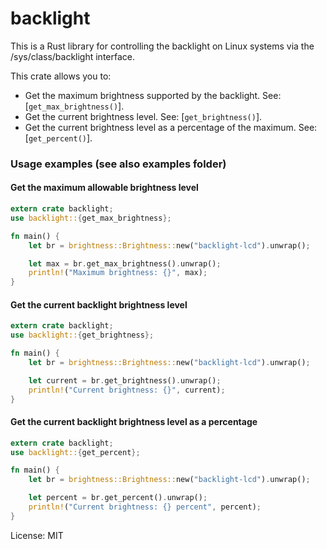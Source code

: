 # backlight

This is a Rust library for controlling the backlight on Linux systems via
the /sys/class/backlight interface.

[`backlight`]: https://github.com/andy-sdc/backlight.git

This crate allows you to:
- Get the maximum brightness supported by the backlight. See: [`get_max_brightness()`].
- Get the current brightness level. See: [`get_brightness()`].
- Get the current brightness level as a percentage of the maximum. See: [`get_percent()`].

### Usage examples (see also examples folder)

#### Get the maximum allowable brightness level

```rust
extern crate backlight;
use backlight::{get_max_brightness};

fn main() {
    let br = brightness::Brightness::new("backlight-lcd").unwrap();

    let max = br.get_max_brightness().unwrap();
    println!("Maximum brightness: {}", max);
}
```

#### Get the current backlight brightness level

```rust
extern crate backlight;
use backlight::{get_brightness};

fn main() {
    let br = brightness::Brightness::new("backlight-lcd").unwrap();

    let current = br.get_brightness().unwrap();
    println!("Current brightness: {}", current);
}
```

#### Get the current backlight brightness level as a percentage

```rust
extern crate backlight;
use backlight::{get_percent};

fn main() {
    let br = brightness::Brightness::new("backlight-lcd").unwrap();

    let percent = br.get_percent().unwrap();
    println!("Current brightness: {} percent", percent);
}
```


License: MIT
